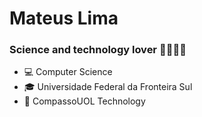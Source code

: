 # Mateus Lima
### Science and technology lover :man_scientist::man_technologist:

- :computer: Computer Science 
- :mortar_board: Universidade Federal da Fronteira Sul
- :office: CompassoUOL Technology
